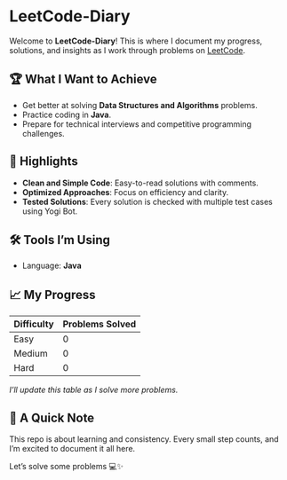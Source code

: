 # LeetCode-Diary

Welcome to **LeetCode-Diary**! This is where I document my progress, solutions, and insights as I work through problems on [LeetCode]([https://leetcode.com/](https://leetcode.com/u/ArpanSankesh/)).

## 🏆 What I Want to Achieve
- Get better at solving **Data Structures and Algorithms** problems.
- Practice coding in **Java**.
- Prepare for technical interviews and competitive programming challenges.




## 🚀 Highlights
- **Clean and Simple Code**: Easy-to-read solutions with comments.
- **Optimized Approaches**: Focus on efficiency and clarity.
- **Tested Solutions**: Every solution is checked with multiple test cases using Yogi Bot.


## 🛠 Tools I’m Using
- Language: **Java**


## 📈 My Progress
| Difficulty | Problems Solved |
|------------|-----------------|
| Easy       | 0               |
| Medium     | 0               |
| Hard       | 0               |

*I’ll update this table as I solve more problems.*

## 📝 A Quick Note
This repo is about learning and consistency. Every small step counts, and I’m excited to document it all here.

Let’s solve some problems 💻✨
